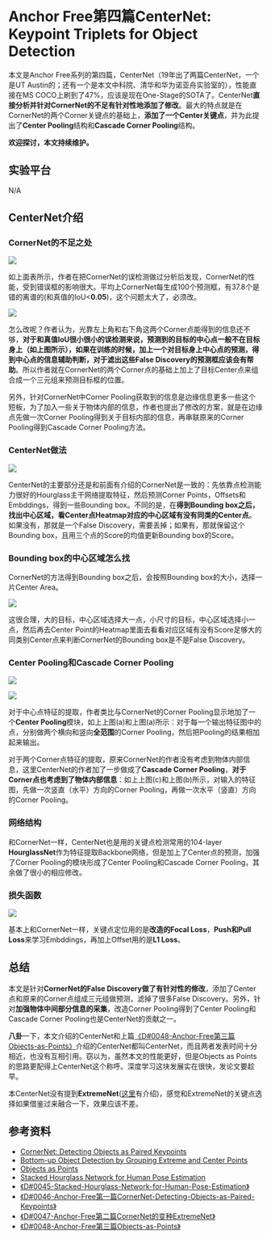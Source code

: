 #                                 Anchor Free第四篇CenterNet: Keypoint Triplets for Object Detection

本文是Anchor Free系列的第四篇，CenterNet（19年出了两篇CenterNet，一个是UT Austin的；还有一个是本文中科院、清华和华为诺亚舟实验室的），性能直接在MS COCO上刷到了47%，应该是现在One-Stage的SOTA了。CenterNet**直接分析并针对CornerNet的不足有针对性地添加了修改**。最大的特点就是在CornerNet的两个Corner关键点的基础上，**添加了一个Center关键点**，并为此提出了**Center Pooling**结构和**Cascade Corner Pooling**结构。

**欢迎探讨，本文持续维护。**

## 实验平台

N/A

## CenterNet介绍

### CornerNet的不足之处

![](images/180345.png)

如上面表所示，作者在把CornerNet的误检测做过分析后发现，CornerNet的性能，受到错误框的影响很大。平均上CornerNet每生成100个预测框，有37.8个是错的离谱的(和真值的IoU<**0.05**)，这个问题太大了，必须改。

![](images/180227.png)

怎么改呢？作者认为，光靠左上角和右下角这两个Corner点能得到的信息还不够，**对于和真值IoU很小很小的误检测来说，预测到的目标的中心点一般不在目标身上（如上图所示），如果在训练的时候，加上一个对目标身上中心点的预测，得到中心点的信息辅助判断，对于滤出这些False Discovery的预测框应该会有帮助**。所以作者就在CornerNet的两个Corner点的基础上加上了目标Center点来组合成一个三元组来预测目标框的位置。

另外，针对CornerNet中Corner Pooling获取到的信息是边缘信息更多一些这个短板，为了加入一些关于物体内部的信息，作者也提出了修改的方案，就是在边缘点先做一次Corner Pooling得到关于目标内部的信息，再串联原来的Corner Pooling得到Cascade Corner Pooling方法。

### CenterNet做法

![](images/181626.png)

CenterNet的主要部分还是和前面有介绍的CornerNet是一致的：先依靠点检测能力很好的Hourglass主干网络提取特征，然后预测Corner Points，Offsets和Embddings，得到一些Bounding box。不同的是，在**得到Bounding box之后，找出中心区域，看Center点Heatmap对应的中心区域有没有同类的Center点**。如果没有，那就是一个False Discovery，需要丢掉；如果有，那就保留这个Bounding box，且用三个点的Score的均值更新Bounding box的Score。

### Bounding box的中心区域怎么找

CornerNet的方法得到Bounding box之后，会按照Bounding box的大小，选择一片Center Area。

![](images/182402.png)

这很合理，大的目标，中心区域选择大一点，小尺寸的目标，中心区域选择小一点，然后再去Center Point的Heatmap里面去看看对应区域有没有Score足够大的同类别Center点来判断CornerNet的Bounding box是不是False Discovery。

### Center Pooling和Cascade Corner Pooling

![](images/183054.png)

![](images/183111.png)

对于中心点特征的提取，作者类比与CornerNet的Corner Pooling显示地加了一个**Center Pooling**模块，如上上图(a)和上图(a)所示：对于每一个输出特征图中的点，分别做两个横向和竖向**全范围**的Corner Pooling，然后把Pooling的结果相加起来输出。

对于两个Corner点特征的提取，原来CornerNet的作者没有考虑到物体内部信息，这里CenterNet的作者加了一步做成了**Cascade Corner Pooling**，**对于Corner点也考虑到了物体内部信息**：如上上图(c)和上图(b)所示，对输入的特征图，先做一次竖直（水平）方向的Corner Pooling，再做一次水平（竖直）方向的Corner Pooling。

### 网络结构

和CornerNet一样，CenterNet也是用的关键点检测常用的104-layer **HourglassNet**作为特征提取Backbone网络，但是加上了Center点的预测，加强了Corner Pooling的模块形成了Center Pooling和Cascade Corner Pooling，其余做了很小的相应修改。

### 损失函数

![](images/184637.png)

基本上和CornerNet一样，关键点定位用的是**改造的Focal Loss**，**Push和Pull Loss**来学习Embddings，再加上Offset用的是**L1 Loss**。

## 总结

本文是针对**CornerNet的False Discovery做了有针对性的修改**，添加了Center点和原来的Corner点组成三元组做预测，滤掉了很多False Discovery。另外，针对**加强物体中间部分信息的采集**，改造Corner Pooling得到了Center Pooling和Cascade Corner Pooling也是CenterNet的贡献之一。

**八卦**一下，本文介绍的CenterNet和上篇[《D#0048-Anchor-Free第三篇Objects-as-Points》](https://github.com/Captain1986/CaptainBlackboard/blob/master/D%230048-Anchor-Free%E7%AC%AC%E4%B8%89%E7%AF%87Objects-as-Points/D%230048.md)介绍的CenterNet都叫CenterNet，而且两者发表时间十分相近，也没有互相引用。窃以为，虽然本文的性能更好，但是Objects as Points的思路更配得上CenterNet这个称呼。深度学习这块发展实在很快，发论文要趁早。

本CenterNet没有提到**ExtremeNet**([这里](https://github.com/Captain1986/CaptainBlackboard/blob/master/D%230047-Anchor-Free%E7%AC%AC%E4%BA%8C%E7%AF%87CornerNet%E7%9A%84%E5%8F%98%E7%A7%8DExtremeNet/D%230047.md)有介绍)，感觉和ExtremeNet的关键点选择如果借鉴过来融合一下，效果应该不差。

## 参考资料

+ [CornerNet: Detecting Objects as Paired Keypoints](https://arxiv.org/abs/1808.01244)
+ [Bottom-up Object Detection by Grouping Extreme and Center Points](https://arxiv.org/abs/1901.08043)
+ [Objects as Points](https://arxiv.org/abs/1904.07850)
+ [Stacked Hourglass Network for Human Pose Estimation](https://arxiv.org/abs/1603.06937)
+ [《D#0045-Stacked-Hourglass-Network-for-Human-Pose-Estimation》](https://github.com/Captain1986/CaptainBlackboard/blob/master/D%230045-Stacked-Hourglass-Network-for-Human-Pose-Estimation/D%230045.md)
+ [《D#0046-Anchor-Free第一篇CornerNet-Detecting-Objects-as-Paired-Keypoints》](<https://github.com/Captain1986/CaptainBlackboard/blob/master/D%230046-Anchor-Free%E7%AC%AC%E4%B8%80%E7%AF%87CornerNet-Detecting-Objects-as-Paired-Keypoints/D%230046.md>)
+ [《D#0047-Anchor-Free第二篇CornerNet的变种ExtremeNet》](https://github.com/Captain1986/CaptainBlackboard/blob/master/D%230047-Anchor-Free%E7%AC%AC%E4%BA%8C%E7%AF%87CornerNet%E7%9A%84%E5%8F%98%E7%A7%8DExtremeNet/D%230047.md)
+ [《D#0048-Anchor-Free第三篇Objects-as-Points》](https://github.com/Captain1986/CaptainBlackboard/blob/master/D%230048-Anchor-Free%E7%AC%AC%E4%B8%89%E7%AF%87Objects-as-Points/D%230048.md)
